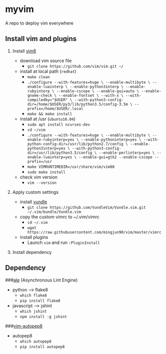 # myvim

A repo to deploy vim everywhere

## Install vim and plugins

1. Install [vim8](https://github.com/vim/vim/blob/master/runtime/doc/version8.txt) 
	- download vim source file
		- `git clone https://github.com/vim/vim.git ~/`
	- install at local path (`redhat`)
		- `make clean`
		- `./configure --with-features=huge \
			--enable-multibyte \
			--enable-luainterp \
			--enable-python3interp \
			--enable-rubyinterp \
			--enable-cscope \
			--enable-gui=auto \
			--enable-gnome-check \
			--enable-fontset \
			--with-x \
			--with-compiledby="$USER" \
			--with-python3-config-dir=/home/$USER/py3/lib/python3.5/config-3.5m \
			--prefix=/home/$USER/.local`
		- `make && make install`
	- install at /usr (`ubuntu16.04`)
		- `sudo apt install ncurses-dev`
		- `cd ~/vim`
		- `./configure --with-features=huge \
            --enable-multibyte \
            --enable-rubyinterp=yes \
            --enable-pythoninterp=yes \
            --with-python-config-dir=/usr/lib/python2.7/config \
            --enable-python3interp=yes \
            --with-python3-config-dir=/usr/lib/python3.5/config \
            --enable-perlinterp=yes \
            --enable-luainterp=yes \
            --enable-gui=gtk2 --enable-cscope --prefix=/usr`
		- `make VIMRUNTIMEDIR=/usr/share/vim/vim80`
		- `sudo make install`
	- check vim version
		- `vim --version`

2. Apply custom settings
	- install [vundle](https://github.com/VundleVim/Vundle.vim)
		- `git clone https://github.com/VundleVim/Vundle.vim.git ~/.vim/bundle/Vundle.vim`
	- copy the custom vimrc to ~/.vim/vimrc
		- `cd ~/.vim`
		- `wget https://raw.githubusercontent.com/mingjun90/vim/master/vimrc`
	- install plugins
		- Launch `vim` and run `:PluginInstall`

3. Install dependency

## Dependency

###[ale](https://github.com/w0rp/ale) (Asynchronous Lint Engine)
- python --> flake8
	- `which flake8`
	- `pip install flake8`
- javascript --> jshint
	- `which jshint`
	- `npm install -g jshint`

###[vim-autopep8](https://github.com/tell-k/vim-autopep8)
- autopep8
	- `which autopep8`
	- `pip install autopep8`
